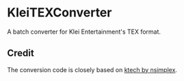 KleiTEXConverter
==========
A batch converter for Klei Entertainment's TEX format.

Credit
---------
The conversion code is closely based on [ktech by nsimplex](https://github.com/nsimplex/ktech).